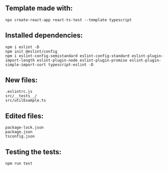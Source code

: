## Template made with:

  `npx create-react-app react-ts-test --template typescript`

## Installed dependencies:

```
npm i eslint -D
npm init @eslint/config
npm i eslint-config-semistandard eslint-config-standard eslint-plugin-import-length eslint-plugin-node eslint-plugin-promise eslint-plugin-simple-import-sort typescript-eslint -D
```

## New files:

```
.eslintrc.js
src/__tests__/
src/utilExample.ts
```

## Edited files:

```
package-lock.json
package.json
tsconfig.json
```

## Testing the tests:

  `npm run test`
